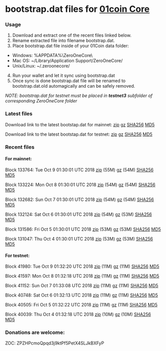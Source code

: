 # bootstrap.dat files for [01coin Core](https://01coin.io)

### Usage

1. Download and extract one of the recent files linked below.
2. Rename extracted file into filename bootstrap.dat.
3. Place bootstrap.dat file inside of your 01Coin data folder:
 - Windows: %APPDATA%\ZeroOneCore\
 - Mac OS: ~/Library/Application Support/ZeroOneCore/
 - Unix/Linux: ~/.zeroonecore/
4. Run your wallet and let it sync using bootstrap.dat
5. Once sync is done bootstrap.dat file will be renamed to bootstrap.dat.old automagically and can be safely removed.

_NOTE: bootstrap.dat for testnet must be placed in **testnet3** subfolder of corresponding ZeroOneCore folder_

### Latest files
Download link to the latest bootstap.dat for mainnet: [zip](https://files.01coin.io/mainnet/bootstrap.dat.zip) [gz](https://files.01coin.io/mainnet/bootstrap.dat.tar.gz) [SHA256](https://files.01coin.io/mainnet/sha256.txt) [MD5](https://files.01coin.io/mainnet/md5.txt)

Download link to the latest bootstap.dat for testnet: [zip](https://files.01coin.io/testnet/bootstrap.dat.zip) [gz](https://files.01coin.io/testnet/bootstrap.dat.tar.gz) [SHA256](https://files.01coin.io/testnet/sha256.txt) [MD5](https://files.01coin.io/testnet/md5.txt)

### Recent files

#### For mainnet:

Block 133764: Tue Oct  9 01:30:01 UTC 2018 [zip](https://files.01coin.io/mainnet/2018-10-09/bootstrap.dat.zip) (55M) [gz](https://files.01coin.io/mainnet/2018-10-09/bootstrap.dat.tar.gz) (54M) [SHA256](https://files.01coin.io/mainnet/2018-10-09/sha256.txt) [MD5](https://files.01coin.io/mainnet/2018-10-09/md5.txt)

Block 133224: Mon Oct  8 01:30:01 UTC 2018 [zip](https://files.01coin.io/mainnet/2018-10-08/bootstrap.dat.zip) (54M) [gz](https://files.01coin.io/mainnet/2018-10-08/bootstrap.dat.tar.gz) (54M) [SHA256](https://files.01coin.io/mainnet/2018-10-08/sha256.txt) [MD5](https://files.01coin.io/mainnet/2018-10-08/md5.txt)

Block 132682: Sun Oct  7 01:30:01 UTC 2018 [zip](https://files.01coin.io/mainnet/2018-10-07/bootstrap.dat.zip) (54M) [gz](https://files.01coin.io/mainnet/2018-10-07/bootstrap.dat.tar.gz) (54M) [SHA256](https://files.01coin.io/mainnet/2018-10-07/sha256.txt) [MD5](https://files.01coin.io/mainnet/2018-10-07/md5.txt)

Block 132124: Sat Oct  6 01:30:01 UTC 2018 [zip](https://files.01coin.io/mainnet/2018-10-06/bootstrap.dat.zip) (54M) [gz](https://files.01coin.io/mainnet/2018-10-06/bootstrap.dat.tar.gz) (53M) [SHA256](https://files.01coin.io/mainnet/2018-10-06/sha256.txt) [MD5](https://files.01coin.io/mainnet/2018-10-06/md5.txt)

Block 131586: Fri Oct  5 01:30:01 UTC 2018 [zip](https://files.01coin.io/mainnet/2018-10-05/bootstrap.dat.zip) (53M) [gz](https://files.01coin.io/mainnet/2018-10-05/bootstrap.dat.tar.gz) (53M) [SHA256](https://files.01coin.io/mainnet/2018-10-05/sha256.txt) [MD5](https://files.01coin.io/mainnet/2018-10-05/md5.txt)

Block 131047: Thu Oct  4 01:30:01 UTC 2018 [zip](https://files.01coin.io/mainnet/2018-10-04/bootstrap.dat.zip) (53M) [gz](https://files.01coin.io/mainnet/2018-10-04/bootstrap.dat.tar.gz) (53M) [SHA256](https://files.01coin.io/mainnet/2018-10-04/sha256.txt) [MD5](https://files.01coin.io/mainnet/2018-10-04/md5.txt)


#### For testnet:

Block 41980: Tue Oct  9 01:32:20 UTC 2018 [zip](https://files.01coin.io/testnet/2018-10-09/bootstrap.dat.zip) (11M) [gz](https://files.01coin.io/testnet/2018-10-09/bootstrap.dat.tar.gz) (11M) [SHA256](https://files.01coin.io/testnet/2018-10-09/sha256.txt) [MD5](https://files.01coin.io/testnet/2018-10-09/md5.txt)

Block 41597: Mon Oct  8 01:32:18 UTC 2018 [zip](https://files.01coin.io/testnet/2018-10-08/bootstrap.dat.zip) (11M) [gz](https://files.01coin.io/testnet/2018-10-08/bootstrap.dat.tar.gz) (11M) [SHA256](https://files.01coin.io/testnet/2018-10-08/sha256.txt) [MD5](https://files.01coin.io/testnet/2018-10-08/md5.txt)

Block 41152: Sun Oct  7 01:33:08 UTC 2018 [zip](https://files.01coin.io/testnet/2018-10-07/bootstrap.dat.zip) (11M) [gz](https://files.01coin.io/testnet/2018-10-07/bootstrap.dat.tar.gz) (11M) [SHA256](https://files.01coin.io/testnet/2018-10-07/sha256.txt) [MD5](https://files.01coin.io/testnet/2018-10-07/md5.txt)

Block 40748: Sat Oct  6 01:32:13 UTC 2018 [zip](https://files.01coin.io/testnet/2018-10-06/bootstrap.dat.zip) (11M) [gz](https://files.01coin.io/testnet/2018-10-06/bootstrap.dat.tar.gz) (11M) [SHA256](https://files.01coin.io/testnet/2018-10-06/sha256.txt) [MD5](https://files.01coin.io/testnet/2018-10-06/md5.txt)

Block 40505: Fri Oct  5 01:32:22 UTC 2018 [zip](https://files.01coin.io/testnet/2018-10-05/bootstrap.dat.zip) (11M) [gz](https://files.01coin.io/testnet/2018-10-05/bootstrap.dat.tar.gz) (11M) [SHA256](https://files.01coin.io/testnet/2018-10-05/sha256.txt) [MD5](https://files.01coin.io/testnet/2018-10-05/md5.txt)

Block 40039: Thu Oct  4 01:32:18 UTC 2018 [zip](https://files.01coin.io/testnet/2018-10-04/bootstrap.dat.zip) (10M) [gz](https://files.01coin.io/testnet/2018-10-04/bootstrap.dat.tar.gz) (10M) [SHA256](https://files.01coin.io/testnet/2018-10-04/sha256.txt) [MD5](https://files.01coin.io/testnet/2018-10-04/md5.txt)


### Donations are welcome:

ZOC: ZPZHPcmoQpqd3j9ktPf5PetX4SLJkBXFyP
